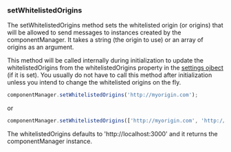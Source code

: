 ### <a name="setWhitelistedOrigins"></a> setWhitelistedOrigins

The setWhitelistedOrigins method sets the whitelisted origin (or origins) that will be allowed to send messages to instances created by the componentManager. It takes a string (the origin to use) or an array of origins as an argument.

This method will be called internally during initialization to update the whitelistedOrigins from the whitelistedOrigins property in the [settings ojbect](#settings) (if it is set). You usually do not have to call this method after initialization unless you intend to change the whitelisted origins  on the fly.

```javascript
componentManager.setWhitelistedOrigins('http://myorigin.com');
```

or

```javascript
componentManager.setWhitelistedOrigins(['http://myorigin.com', 'http://mysecondorigin.com']);
```

The whitelistedOrigins defaults to 'http://localhost:3000' and it returns the componentManager instance.